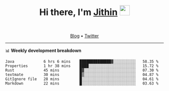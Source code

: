 <h1 align="center">Hi there, I'm <a href="https://jithset.github.io/" target="_blank">Jithin</a> <img
src="https://github.com/blackcater/blackcater/raw/main/images/Hi.gif" height="32" /></h1>

<br />

<p align="center">
  <a href="https://jithset.github.io">Blog</a> •
  <a href="https://twitter.com/jithset">Twitter</a>
</p>

---

📊 **Weekly development breakdown**

<!--START_SECTION:waka-->

```text
Java             6 hrs 6 mins    ██████████████▓░░░░░░░░░░   58.35 %
Properties       1 hr 38 mins    ████░░░░░░░░░░░░░░░░░░░░░   15.72 %
Rust             45 mins         █▓░░░░░░░░░░░░░░░░░░░░░░░   07.30 %
textmate         30 mins         █▒░░░░░░░░░░░░░░░░░░░░░░░   04.87 %
GitIgnore file   28 mins         █░░░░░░░░░░░░░░░░░░░░░░░░   04.61 %
Markdown         22 mins         █░░░░░░░░░░░░░░░░░░░░░░░░   03.63 %
```

<!--END_SECTION:waka-->

